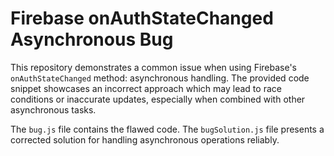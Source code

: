# Firebase onAuthStateChanged Asynchronous Bug

This repository demonstrates a common issue when using Firebase's `onAuthStateChanged` method:  asynchronous handling.  The provided code snippet showcases an incorrect approach which may lead to race conditions or inaccurate updates, especially when combined with other asynchronous tasks.

The `bug.js` file contains the flawed code.  The `bugSolution.js` file presents a corrected solution for handling asynchronous operations reliably.